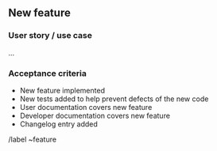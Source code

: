 ## New feature

<!-- A template to be used for proposing new functionality -->

### User story / use case

<!-- A description of the proposed functionality -->

...

### Acceptance criteria

<!-- Important criteria for the issue to be considered resolved -->

* New feature implemented
* New tests added to help prevent defects of the new code
* User documentation covers new feature
* Developer documentation covers new feature
* Changelog entry added

/label ~feature
